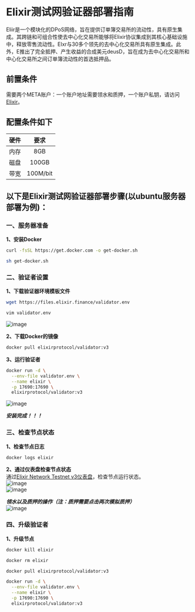 # Elixir测试网验证器部署指南    

Eliir是一个模块化的DPoS网络，旨在提供订单簿交易所的流动性，具有原生集成。其跨链和可组合性使去中心化交易所能够将Elixir协议集成到其核心基础设施中，释放零售流动性。EIxr与30多个领先的去中心化交易所具有原生集成。此外，E推出了完全抵押、产生收益的合成美元deusD，旨在成为去中心化交易所和中心化交易所之间订单簿流动性的首选抵押品。

## 前置条件  
需要两个META账户：一个账户地址需要领水和质押，一个账户私钥，请访问[Elixir](https://testnet-3.elixir.xyz/)。

## 配置条件如下  
| 硬件  | 要求  |
|:-----:|:-----:|
|  内存   |   8GB   |
|   磁盘  |  100GB    |
|   带宽  |  100M/bit |

## 以下是Elixir测试网验证器部署步骤(以ubuntu服务器部署为例)：  
### 一、服务器准备  
**1、安装Docker**  
```bash
curl -fsSL https://get.docker.com -o get-docker.sh
```
```bash
sh get-docker.sh
```

### 二、验证者设置  
**1、下载验证器环境模板文件**  
```bash
wget https://files.elixir.finance/validator.env
```
```bash
vim validator.env
```
![image](https://github.com/user-attachments/assets/b8d44c09-2dfe-44f6-8323-854bde4eed59)  

**2、下载Docker的镜像**  
```bash
docker pull elixirprotocol/validator:v3
```

**3、运行验证者**  
```bash
docker run -d \
  --env-file validator.env \
  --name elixir \
  -p 17690:17690 \
  elixirprotocol/validator:v3
```
![image](https://github.com/user-attachments/assets/5d48ee26-c317-4804-8b58-a6e74014c6c6)  

***安装完成！！！***  

### 三、检查节点状态  
**1、检查节点日志**  
```bash
docker logs elixir
```

**2、通过仪表盘检查节点状态**  
通过[Elixir Network Testnet v3仪表盘](https://testnet-3.elixir.xyz/)，检查节点运行状态。    
![image](https://github.com/user-attachments/assets/92d6fa7d-65bb-4964-9bc4-f75a9d918a46)    
![image](https://github.com/user-attachments/assets/cbd77adc-9a30-428f-b55a-fb9d259ca406)  

***领水以及质押的操作（注：质押需要点击两次模拟质押）***  
![image](https://github.com/user-attachments/assets/ddb0ffba-f814-4097-99a0-53a398afbf89)  

### 四、升级验证者  
**1、升级节点**  
```bash
docker kill elixir
```
```bash
docker rm elixir
```
```bash
docker pull elixirprotocol/validator:v3
```
```bash
docker run -d \
  --env-file validator.env \
  --name elixir \
  -p 17690:17690 \
  elixirprotocol/validator:v3
```
